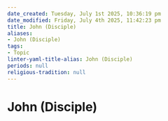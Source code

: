 ```yaml
---
date_created: Tuesday, July 1st 2025, 10:36:19 pm
date_modified: Friday, July 4th 2025, 11:42:23 pm
title: John (Disciple)
aliases:
- John (Disciple)
tags:
- Topic
linter-yaml-title-alias: John (Disciple)
periods: null
religious-tradition: null
---
```

# John (Disciple)
